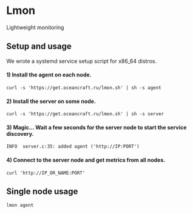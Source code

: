 # Lmon 

Lightweight monitoring

## Setup and usage

We wrote a systemd service setup script for x86_64 distros.

#### 1) Install the agent on each node.
```
curl -s 'https://get.oceancraft.ru/lmon.sh' | sh -s agent
```

#### 2) Install the server on some node.
```
curl -s 'https://get.oceancraft.ru/lmon.sh' | sh -s server
```

#### 3) Magic... Wait a few seconds for the server node to start the service discovery.
```
INFO  server.c:35: added agent ('http://IP:PORT')
```
#### 4) Connect to the server node and get metrics from all nodes.
```
curl 'http://IP_OR_NAME:PORT'
```
## Single node usage
```
lmon agent
```
